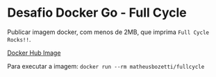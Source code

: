 # Desafio Docker Go - Full Cycle

Publicar imagem docker, com menos de 2MB, que imprima `Full Cycle Rocks!!`.

[Docker Hub Image](https://hub.docker.com/repository/docker/matheusbozetti/fullcycle)

Para executar a imagem: `docker run --rm matheusbozetti/fullcycle` 
